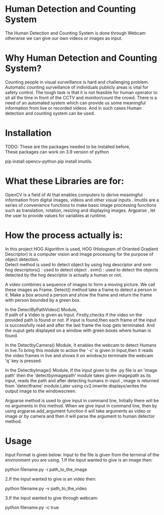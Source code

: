 # Human Detection and Counting System

The Human Detection and Counting System is done through Webcam otherwise we can give our own videos or images as input.

# Why Human Detection and Counting System?

Counting people in visual surveillance is hard and challenging problem. 
Automatic counting surveillance of individuals publicly areas is vital for safety control.
The tough task is that it is not feasible for human operator to sit all the time in front of the CCTV  and monitor/count the crowd. 
There is a need of an automated system which can provide us some meaningful information from  live or recorded videos.
And in such cases Human detection and counting system can be used.


# Installation

TODO: These are the packages needed to be installed before,  
These packages can work on 3.9 version of python

pip install opencv-python
pip install imutils.


# What these Libraries are for:

OpenCV is a field of AI that enables computers  to derive meaningful information from digital images, videos and other visual inputs .
Imutils are a series of convenience functions to make basic image processing functions such as translation, rotation, resizing and displaying images.
Argparse , let the user to provide values for variables at runtime.


# How the process actually is:

In this project HOG Algorithm is used, 
HOG (Histogram of Oriented Gradient Descriptor) is a computer vision and image processing for the purpose of object detection.  
Detect method is used to detect object by using hog descriptor and svm
hog descriptors() : used to detect object .
svm() : used to detect the objects detected by the hog descriptor is actually a human or not.

A video combines a sequence of images to form a moving picture. We call these images as Frame. 
Detect() method take a frame to detect a person in it. 
Make a box around a person and show the frame and return the frame with person bounded by a green box.

In the DetectByPathVideo() Module,                                                                                            
If path of a Video is given as Input. Firstly,checks if the video on the provided path is found or not.
If input is found,then each frame of the input is successfully read and after the last frame the loop gets terminated.
And the ouput gets displayed on a window with green boxes where human is found.

In the DetectbyCamera() Module,
It enables the webcam to detect Humans in live.To bring this module to action the '-c' is given in Input,then it reads the video frames in live 
and shows it on window,to terminate the webcam 'q' key is pressed.

In the DetectbyImage() Module,
If the input given to the .py file is an 'image path' then the 'detectbyimagepath' module takes given imagepath as its input,
reads the path and after detecting  humans in input , image is returned from 'detectframe' module.Later using cv2.imwrite 
displays/writes the output image to the windowscreen.

Argparse method is used to give input in command line,
Initially there will be no arguments in this method. When we give input in command line, then by using argparse.add_argument 
function it will take arguments as video or image or by camera and then it will parse the argument to human detector method.

# Usage
Input Format is given below:
Input to the file is given from the terminal of the environment you are using.
1.If the input wanted to give is an image then:

   python filename.py -i path_to_the_image


2.If the input wanted to give is an video then:

   python filename.py -v path_to_the_video

3.If the input wanted to give through webcam:

   python filename.py -c  true



